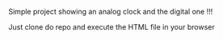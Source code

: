 Simple project showing an analog clock and the digital one !!!

Just clone do repo and execute the HTML file in your browser
